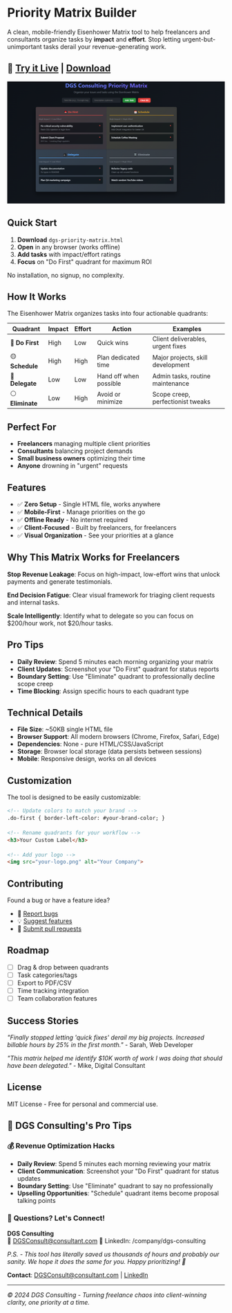 # Priority Matrix Builder

A clean, mobile-friendly Eisenhower Matrix tool to help freelancers and consultants organize tasks by **impact** and **effort**. Stop letting urgent-but-unimportant tasks derail your revenue-generating work.

## 🚀 [Try it Live](https://dgsconsulting.github.io/priority-matrix-builder/) | [Download](https://github.com/DGSConsulting/priority-matrix-builder/releases)

![Priority Matrix Screenshot](docs/priority-matrix-example.png)

## Quick Start

1. **Download** `dgs-priority-matrix.html` 
2. **Open** in any browser (works offline)
3. **Add tasks** with impact/effort ratings
4. **Focus** on "Do First" quadrant for maximum ROI

No installation, no signup, no complexity.

## How It Works

The Eisenhower Matrix organizes tasks into four actionable quadrants:

| Quadrant | Impact | Effort | Action | Examples |
|----------|--------|--------|---------|----------|
| 🔴 **Do First** | High | Low | Quick wins | Client deliverables, urgent fixes |
| 🟡 **Schedule** | High | High | Plan dedicated time | Major projects, skill development |
| 🔵 **Delegate** | Low | Low | Hand off when possible | Admin tasks, routine maintenance |
| ⚪ **Eliminate** | Low | High | Avoid or minimize | Scope creep, perfectionist tweaks |

## Perfect For

- **Freelancers** managing multiple client priorities
- **Consultants** balancing project demands  
- **Small business owners** optimizing their time
- **Anyone** drowning in "urgent" requests

## Features

- ✅ **Zero Setup** - Single HTML file, works anywhere
- ✅ **Mobile-First** - Manage priorities on the go
- ✅ **Offline Ready** - No internet required
- ✅ **Client-Focused** - Built by freelancers, for freelancers
- ✅ **Visual Organization** - See your priorities at a glance

## Why This Matrix Works for Freelancers

**Stop Revenue Leakage**: Focus on high-impact, low-effort wins that unlock payments and generate testimonials.

**End Decision Fatigue**: Clear visual framework for triaging client requests and internal tasks.

**Scale Intelligently**: Identify what to delegate so you can focus on $200/hour work, not $20/hour tasks.

## Pro Tips

- **Daily Review**: Spend 5 minutes each morning organizing your matrix
- **Client Updates**: Screenshot your "Do First" quadrant for status reports  
- **Boundary Setting**: Use "Eliminate" quadrant to professionally decline scope creep
- **Time Blocking**: Assign specific hours to each quadrant type

## Technical Details

- **File Size**: ~50KB single HTML file
- **Browser Support**: All modern browsers (Chrome, Firefox, Safari, Edge)
- **Dependencies**: None - pure HTML/CSS/JavaScript
- **Storage**: Browser local storage (data persists between sessions)
- **Mobile**: Responsive design, works on all devices

## Customization

The tool is designed to be easily customizable:

```html
<!-- Update colors to match your brand -->
.do-first { border-left-color: #your-brand-color; }

<!-- Rename quadrants for your workflow -->
<h3>Your Custom Label</h3>

<!-- Add your logo -->
<img src="your-logo.png" alt="Your Company">
```

## Contributing

Found a bug or have a feature idea? 

- 🐛 [Report bugs](https://github.com/DGSConsulting/priority-matrix-builder/issues)
- 💡 [Suggest features](https://github.com/DGSConsulting/priority-matrix-builder/issues)
- 🔧 [Submit pull requests](https://github.com/DGSConsulting/priority-matrix-builder/pulls)

## Roadmap

- [ ] Drag & drop between quadrants
- [ ] Task categories/tags
- [ ] Export to PDF/CSV
- [ ] Time tracking integration
- [ ] Team collaboration features

## Success Stories

*"Finally stopped letting 'quick fixes' derail my big projects. Increased billable hours by 25% in the first month."* - Sarah, Web Developer

*"This matrix helped me identify $10K worth of work I was doing that should have been delegated."* - Mike, Digital Consultant

## License

MIT License - Free for personal and commercial use.

## 🎯 DGS Consulting's Pro Tips

### 💰 **Revenue Optimization Hacks**
- **Daily Review**: Spend 5 minutes each morning reviewing your matrix
- **Client Communication**: Screenshot your "Do First" quadrant for status updates
- **Boundary Setting**: Use "Eliminate" quadrant to say no professionally
- **Upselling Opportunities**: "Schedule" quadrant items become proposal talking points

### 📧 **Questions? Let's Connect!**

**DGS Consulting**  
📧 DGSConsult@consultant.com 
💼 LinkedIn: /company/dgs-consulting  

*P.S. - This tool has literally saved us thousands of hours and probably our sanity. We hope it does the same for you. Happy prioritizing! 🎯*

**Contact**: [DGSConsult@consultant.com](mailto:DGSConsult@consultant.com) | [LinkedIn](https://linkedin.com/company/dgs-consulting)

---


*© 2024 DGS Consulting - Turning freelance chaos into client-winning clarity, one priority at a time.*



